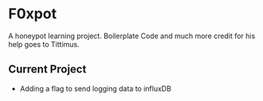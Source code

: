 # F0xpot

A honeypot learning project.
Boilerplate Code and much more credit for his help goes to Tittimus.

## Current Project
- Adding a flag to send logging data to influxDB